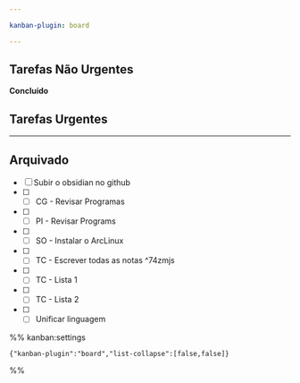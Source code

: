 ```yaml
---

kanban-plugin: board

---
```


## Tarefas Não Urgentes

**Concluído**


## Tarefas Urgentes



***

## Arquivado

- [ ] Subir o obsidian no github
- [ ] - [ ] CG - Revisar Programas
- [ ] - [ ] PI - Revisar Programs
- [ ] - [ ] SO - Instalar o ArcLinux
- [ ] - [ ] TC - Escrever todas as notas ^74zmjs
- [ ] - [ ] TC - Lista 1
- [ ] - [ ] TC - Lista 2
- [ ] - [ ] Unificar linguagem

%% kanban:settings
```
{"kanban-plugin":"board","list-collapse":[false,false]}
```
%%